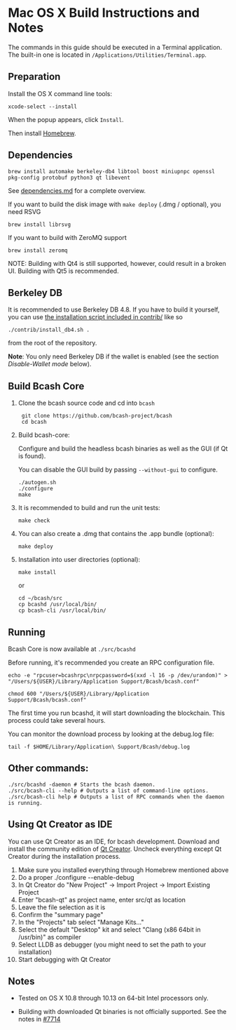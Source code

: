 Mac OS X Build Instructions and Notes
====================================
The commands in this guide should be executed in a Terminal application.
The built-in one is located in `/Applications/Utilities/Terminal.app`.

Preparation
-----------
Install the OS X command line tools:

`xcode-select --install`

When the popup appears, click `Install`.

Then install [Homebrew](https://brew.sh).

Dependencies
----------------------

    brew install automake berkeley-db4 libtool boost miniupnpc openssl pkg-config protobuf python3 qt libevent

See [dependencies.md](dependencies.md) for a complete overview.

If you want to build the disk image with `make deploy` (.dmg / optional), you need RSVG

    brew install librsvg

If you want to build with ZeroMQ support
    
    brew install zeromq

NOTE: Building with Qt4 is still supported, however, could result in a broken UI. Building with Qt5 is recommended.

Berkeley DB
-----------
It is recommended to use Berkeley DB 4.8. If you have to build it yourself,
you can use [the installation script included in contrib/](/contrib/install_db4.sh)
like so

```shell
./contrib/install_db4.sh .
```

from the root of the repository.

**Note**: You only need Berkeley DB if the wallet is enabled (see the section *Disable-Wallet mode* below).

Build Bcash Core
------------------------

1. Clone the bcash source code and cd into `bcash`

        git clone https://github.com/bcash-project/bcash
        cd bcash

2.  Build bcash-core:

    Configure and build the headless bcash binaries as well as the GUI (if Qt is found).

    You can disable the GUI build by passing `--without-gui` to configure.

        ./autogen.sh
        ./configure
        make

3.  It is recommended to build and run the unit tests:

        make check

4.  You can also create a .dmg that contains the .app bundle (optional):

        make deploy

5.  Installation into user directories (optional):

        make install

    or

        cd ~/bcash/src
        cp bcashd /usr/local/bin/
        cp bcash-cli /usr/local/bin/

Running
-------

Bcash Core is now available at `./src/bcashd`

Before running, it's recommended you create an RPC configuration file.

    echo -e "rpcuser=bcashrpc\nrpcpassword=$(xxd -l 16 -p /dev/urandom)" > "/Users/${USER}/Library/Application Support/Bcash/bcash.conf"

    chmod 600 "/Users/${USER}/Library/Application Support/Bcash/bcash.conf"

The first time you run bcashd, it will start downloading the blockchain. This process could take several hours.

You can monitor the download process by looking at the debug.log file:

    tail -f $HOME/Library/Application\ Support/Bcash/debug.log

Other commands:
-------

    ./src/bcashd -daemon # Starts the bcash daemon.
    ./src/bcash-cli --help # Outputs a list of command-line options.
    ./src/bcash-cli help # Outputs a list of RPC commands when the daemon is running.

Using Qt Creator as IDE
------------------------
You can use Qt Creator as an IDE, for bcash development.
Download and install the community edition of [Qt Creator](https://www.qt.io/download/).
Uncheck everything except Qt Creator during the installation process.

1. Make sure you installed everything through Homebrew mentioned above
2. Do a proper ./configure --enable-debug
3. In Qt Creator do "New Project" -> Import Project -> Import Existing Project
4. Enter "bcash-qt" as project name, enter src/qt as location
5. Leave the file selection as it is
6. Confirm the "summary page"
7. In the "Projects" tab select "Manage Kits..."
8. Select the default "Desktop" kit and select "Clang (x86 64bit in /usr/bin)" as compiler
9. Select LLDB as debugger (you might need to set the path to your installation)
10. Start debugging with Qt Creator

Notes
-----

* Tested on OS X 10.8 through 10.13 on 64-bit Intel processors only.

* Building with downloaded Qt binaries is not officially supported. See the notes in [#7714](https://github.com/bitcoin/bitcoin/issues/7714)
